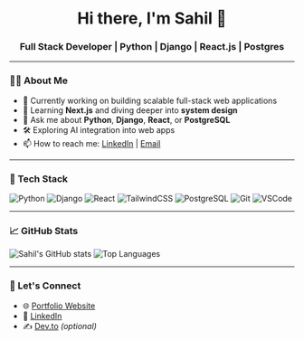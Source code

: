 <h1 align="center">Hi there, I'm Sahil 👋</h1>
<h3 align="center">Full Stack Developer | Python | Django | React.js | Postgres</h3>

---

### 👨‍💻 About Me

- 🔭 Currently working on building scalable full-stack web applications
- 🌱 Learning **Next.js** and diving deeper into **system design**
- 💬 Ask me about **Python**, **Django**, **React**, or **PostgreSQL**
- 🛠️ Exploring AI integration into web apps
- 📫 How to reach me: [LinkedIn](https://www.linkedin.com/in/sahilpawar-developer) | [Email](mailto:sahilpawar.work@email.com)

---

### 🧰 Tech Stack

![Python](https://img.shields.io/badge/-Python-3776AB?style=for-the-badge&logo=python&logoColor=white)
![Django](https://img.shields.io/badge/-Django-092E20?style=for-the-badge&logo=django&logoColor=white)
![React](https://img.shields.io/badge/-React-61DAFB?style=for-the-badge&logo=react&logoColor=black)
![TailwindCSS](https://img.shields.io/badge/-Tailwind-06B6D4?style=for-the-badge&logo=tailwindcss&logoColor=white)
![PostgreSQL](https://img.shields.io/badge/-PostgreSQL-336791?style=for-the-badge&logo=postgresql&logoColor=white)
![Git](https://img.shields.io/badge/-Git-F05032?style=for-the-badge&logo=git&logoColor=white)
![VSCode](https://img.shields.io/badge/-VS%20Code-007ACC?style=for-the-badge&logo=visual-studio-code&logoColor=white)

---

### 📈 GitHub Stats

![Sahil's GitHub stats](https://github-readme-stats.vercel.app/api?username=sahilpawar-dev&show_icons=true&theme=tokyonight)
![Top Languages](https://github-readme-stats.vercel.app/api/top-langs/?username=sahilpawar&layout=compact&theme=tokyonight)

---

### 🔗 Let's Connect

- 🌐 [Portfolio Website](https://sahilpawar.dev)
- 💼 [LinkedIn](https://www.linkedin.com/in/sahilpawar-developer/)
- ✍️ [Dev.to](https://dev.to/your-profile) *(optional)*
